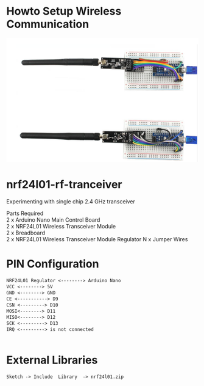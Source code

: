 #  Howto Setup Wireless Communication   

![Howto Setup Wireless Communication ](./nRF24L01.png)

# nrf24l01-rf-tranceiver
Experimenting with single chip 2.4 GHz transceiver

Parts Required    
2 x Arduino Nano Main Control Board   
2 x NRF24L01 Wireless Transceiver Module   
2 x Breadboard  
2 x NRF24L01 Wireless Transceiver Module Regulator N x Jumper Wires  

# PIN  Configuration  
```
NRF24L01 Regulator <--------> Arduino Nano  
VCC <--------> 5V  
GND <--------> GND  
CE <-----------> D9  
CSN <---------> D10   
MOSI<--------> D11    
MISO<--------> D12   
SCK <---------> D13  
IRQ <---------> is not connected  
 
```


# External Libraries  
```  
Sketch -> Include  Library  -> nrf24l01.zip   
```  
